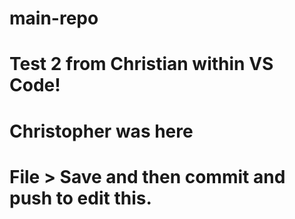 # main-repo
# Test 2 from Christian within VS Code!
# Christopher was here
# File > Save and then commit and push to edit this.
